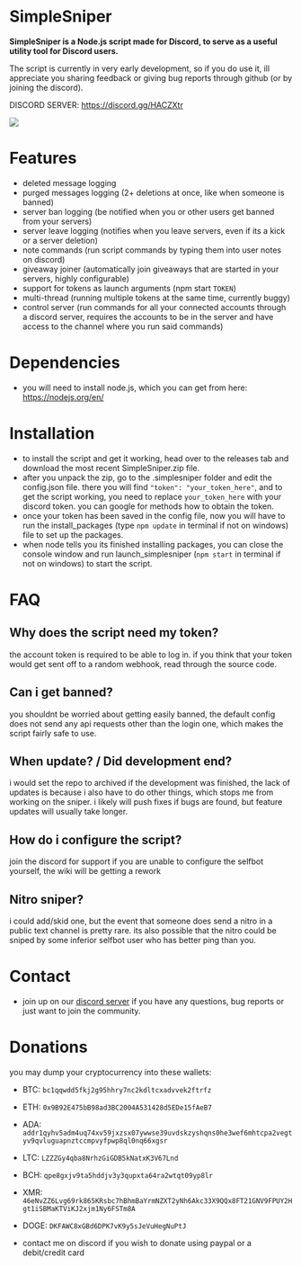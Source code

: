# SimpleSniper

**SimpleSniper is a Node.js script made for Discord, to serve as a useful utility tool for Discord users.**

The script is currently in very early development, so if you do use it, ill appreciate you sharing feedback or giving bug reports through github (or by joining the discord).

DISCORD SERVER: https://discord.gg/HACZXtr

<img src=https://cdn.discordapp.com/attachments/768172991020007426/987829538845245460/sniper.png>

# Features
- deleted message logging
- purged messages logging (2+ deletions at once, like when someone is banned)
- server ban logging (be notified when you or other users get banned from your servers)
- server leave logging (notifies when you leave servers, even if its a kick or a server deletion)
- note commands (run script commands by typing them into user notes on discord)
- giveaway joiner (automatically join giveaways that are started in your servers, highly configurable)
- support for tokens as launch arguments (npm start `TOKEN`)
- multi-thread (running multiple tokens at the same time, currently buggy)
- control server (run commands for all your connected accounts through a discord server, requires the accounts to be in the server and have access to the channel where you run said commands)

# Dependencies
- you will need to install node.js, which you can get from here: https://nodejs.org/en/

# Installation
- to install the script and get it working, head over to the releases tab and download the most recent SimpleSniper.zip file.
- after you unpack the zip, go to the .simplesniper folder and edit the config.json file. there you will find `"token": "your_token_here"`, and to get the script working, you need to replace `your_token_here` with your discord token. you can google for methods how to obtain the token.
- once your token has been saved in the config file, now you will have to run the install_packages (type `npm update` in terminal if not on windows) file to set up the packages.
- when node tells you its finished installing packages, you can close the console window and run launch_simplesniper (`npm start` in terminal if not on windows) to start the script.

# FAQ
## Why does the script need my token?
the account token is required to be able to log in. if you think that your token would get sent off to a random webhook, read through the source code.

## Can i get banned?
you shouldnt be worried about getting easily banned, the default config does not send any api requests other than the login one, which makes the script fairly safe to use.

## When update? / Did development end?
i would set the repo to archived if the development was finished, the lack of updates is because i also have to do other things, which stops me from working on the sniper. i likely will push fixes if bugs are found, but feature updates will usually take longer.

## How do i configure the script?
join the discord for support if you are unable to configure the selfbot yourself, the wiki will be getting a rework

## Nitro sniper?
i could add/skid one, but the event that someone does send a nitro in a public text channel is pretty rare. its also possible that the nitro could be sniped by some inferior selfbot user who has better ping than you.

# Contact
- join up on our [discord server](https://discord.gg/HACZXtr) if you have any questions, bug reports or just want to join the community.

# Donations
you may dump your cryptocurrency into these wallets:

- BTC: ``bc1qqwdd5fkj2g95hhry7nc2kdltcxadvvek2ftrfz``
- ETH: ``0x9B92E475bB98ad3BC2004A531428d5EDe15fAeB7``
- ADA: ``addr1qyhv5adm4uq74xv59jxzsx07ywwse39uvdskzyshqns0he3wef6mhtcpa2vegtyv9qvluguapnztccmpvyfpwp8ql0nq66xgsr``
- LTC: ``LZZZGy4qba8NrhzGiGDB5kNatxK3V67Lnd``
- BCH: ``qpe8gxjv9ta5hddjv3y3qupxta64ra2wtqt09yp8lr``
- XMR: ``46eNvZZ6Lvg69rk865KRsbc7hBhmBaYrmNZXT2yNh6Akc33X9QQx8FT21GNV9FPUY2Hgt1iSBMaKTViKJ2xjm1Ny6FSTm8A``
- DOGE: ``DKFAWC8xGBd6DPK7vK9y5sJeVuHegNuPtJ``

- contact me on discord if you wish to donate using paypal or a debit/credit card
